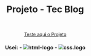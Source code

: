 <h1 align="center">Projeto - Tec Blog</h1>
<br>
<br>
<div align="center">
<a href="https://xandecabral.github.io/Projeto-Mario/index.html">Teste aqui o Projeto</a>
</div>
<h3 align="center">
  Usei: 
  - <img src="https://img.shields.io/badge/HTML5-E34F26?style=for-the-badge&logo=html5&logoColor=white" alt="html-logo"/>
  - <img src="https://img.shields.io/badge/CSS3-1572B6?style=for-the-badge&logo=css3&logoColor=white" alt="css.logo"/>
</h3>
